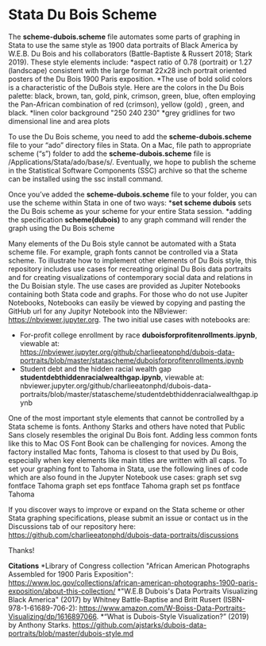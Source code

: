 # Stata Du Bois Scheme

The **scheme-dubois.scheme** file automates some parts of graphing in Stata to use the same style as 1900 data portraits of Black America by W.E.B. Du Bois and his collaborators (Battle-Baptiste & 
Russert 2018; Stark 2019). These style elements include:
*aspect ratio of 0.78 (portrait) or 1.27 (landscape) consistent with the large format 22x28 inch portrait oriented posters of the Du Bois 1900 Paris exposition.
*The use of bold solid colors is a characteristic of the DuBois style. Here are the colors in the Du Bois palette: black, brown, tan, gold, pink, crimson, green, blue, often employing the Pan-African combination of red (crimson), yellow (gold) , green, and black.
*linen color background "250 240 230"
*grey gridlines for two dimensional line and area plots

To use the Du Bois scheme, you need to add the **scheme-dubois.scheme** file to your “ado” directory files in Stata. On a Mac, file path to appropriate scheme (“s”) folder to add the **scheme-dubois.scheme** file is /Applications/Stata/ado/base/s/. Eventually, we hope to publish the scheme in the Statistical Software Components (SSC) archive so that the scheme can be installed using the ssc install command.

Once you’ve added the **scheme-dubois.scheme** file to your folder, you can use the scheme within Stata in one of two ways:
***set scheme dubois** sets the Du Bois scheme as your scheme for your entire Stata session.
*adding the specification **scheme(dubois)** to any graph command will render the graph using the Du Bois scheme

Many elements of the Du Bois style cannot be automated with a Stata scheme file. For example, graph fonts cannot be controlled via a Stata scheme. To illustrate how to implement other elements of Du Bois style, this repository includes use cases for recreating original Du Bois data portraits and for creating visualizations of contemporary social data and relations in the Du Boisian style. The use cases are provided as Jupiter Notebooks containing both Stata code and graphs. For those who do not use Jupiter Notebooks, Notebooks can easily be viewed by copying and pasting the GitHub url for any Jupityr Notebook into the NBviewer: https://nbviewer.jupyter.org. The two initial use cases with notebooks are:
* For-profit college enrollment by race **duboisforprofitenrollments.ipynb**, viewable at:  https://nbviewer.jupyter.org/github/charlieeatonphd/dubois-data-portraits/blob/master/statascheme/duboisforprofitenrollments.ipynb
* Student debt and the hidden racial wealth gap **studentdebthiddenracialwealthgap.ipynb**, viewable at: nbviewer.jupyter.org/github/charlieeatonphd/dubois-data-portraits/blob/master/statascheme/studentdebthiddenracialwealthgap.ipynb

One of the most important style elements that cannot be controlled by a Stata scheme is fonts. Anthony Starks and others have noted that Public Sans closely resembles the original Du Bois font. Adding less common fonts like this to Mac OS Font Book can be challenging for novices. Among the factory installed Mac fonts, Tahoma is closest to that used by Du Bois, especially when key elements like main titles are written with all caps. To set your graphing font to Tahoma in Stata, use the following lines of code which are also found in the Jupyter Notebook use cases:
graph set svg fontface Tahoma
graph set eps fontface Tahoma
graph set ps fontface Tahoma

If you discover ways to improve or expand on the Stata scheme or other Stata graphing specifications, please submit an issue or contact us in the Discussions tab of our repository here: https://github.com/charlieeatonphd/dubois-data-portraits/discussions

Thanks!

**Citations**
*Library of Congress collection "African American Photographs Assembled for 1900 Paris Exposition": https://www.loc.gov/collections/african-american-photographs-1900-paris-exposition/about-this-collection/ 
*"W.E.B Dubois's Data Portraits Visualizing Black America" (2017) by Whitney Battle-Baptise and Britt Rusert (ISBN-978-1-61689-706-2): https://www.amazon.com/W-Boiss-Data-Portraits-Visualizing/dp/1616897066.
*“What is Dubois-Style Visualization?” (2019) by Anthony Starks. https://github.com/ajstarks/dubois-data-portraits/blob/master/dubois-style.md
